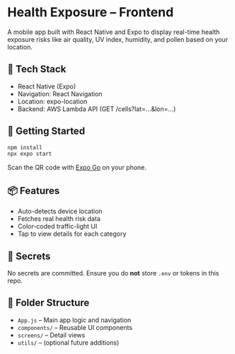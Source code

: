 # Health Exposure – Frontend

A mobile app built with React Native and Expo to display real-time health exposure risks like air quality, UV index, humidity, and pollen based on your location.

## 🔧 Tech Stack

- React Native (Expo)
- Navigation: React Navigation
- Location: expo-location
- Backend: AWS Lambda API (GET /cells?lat=...&lon=...)

## 🚀 Getting Started

```bash
npm install
npx expo start
```

Scan the QR code with [Expo Go](https://expo.dev/client) on your phone.

## 📦 Features

- Auto-detects device location
- Fetches real health risk data
- Color-coded traffic-light UI
- Tap to view details for each category

## 🔐 Secrets

No secrets are committed. Ensure you do **not** store `.env` or tokens in this repo.

## 📁 Folder Structure

- `App.js` – Main app logic and navigation
- `components/` – Reusable UI components
- `screens/` – Detail views
- `utils/` – (optional future additions)